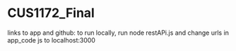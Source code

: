 # CUS1172_Final
links to app and github: to run locally, run node restAPi.js and change urls in app_code js to localhost:3000

